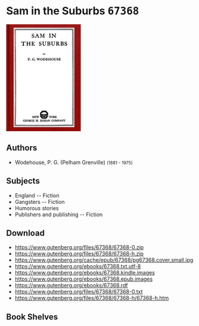 # Sam in the Suburbs <kbd>67368</kbd>

![](./cover.medium.jpg "")

## Authors


 - Wodehouse, P. G. (Pelham Grenville) <small>(1881 - 1975)</small>

## Subjects


 - England -- Fiction
 - Gangsters -- Fiction
 - Humorous stories
 - Publishers and publishing -- Fiction

## Download


 - https://www.gutenberg.org/files/67368/67368-0.zip
 - https://www.gutenberg.org/files/67368/67368-h.zip
 - https://www.gutenberg.org/cache/epub/67368/pg67368.cover.small.jpg
 - https://www.gutenberg.org/ebooks/67368.txt.utf-8
 - https://www.gutenberg.org/ebooks/67368.kindle.images
 - https://www.gutenberg.org/ebooks/67368.epub.images
 - https://www.gutenberg.org/ebooks/67368.rdf
 - https://www.gutenberg.org/files/67368/67368-0.txt
 - https://www.gutenberg.org/files/67368/67368-h/67368-h.htm

## Book Shelves


